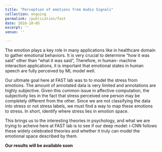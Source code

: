 ```yaml
---
title: "Perception of emotions from Audio Signals"
collection: ongoing
permalink: /publication/fast
date: 2018-10-05
excerpt: ''
venue: ''

---
```


The emotion plays a key role in many applications like in healthcare domain to gather emotional behaviors. It is very crucial to determine “how it was said” other than “what it was said”,
Therefore, in human- machine interaction applications, it is important that emotional states in human speech are fully perceived by ML model well.

Our ultimate goal here at FAST lab was to to model the stress from emotions. The amount of annotated data is very limited and annotations are highly subjective. Given this common issue in affective computation, the subjectivity lies in the fact that stress perceived one person may be completely different from the other. Since we are not classifying the data into stress or not stress labels, we must find a way to map these emotions to stress. In short, identify where stress lies in emotion space. 

This brings us to the interesting theories in psychology, and what we are trying to acheive here at FAST lab is to see if our deep model: i-CNN follows these widely celebrated theories and whether it truly can model the emotional space described by them. 

**Our results will be available soon**

